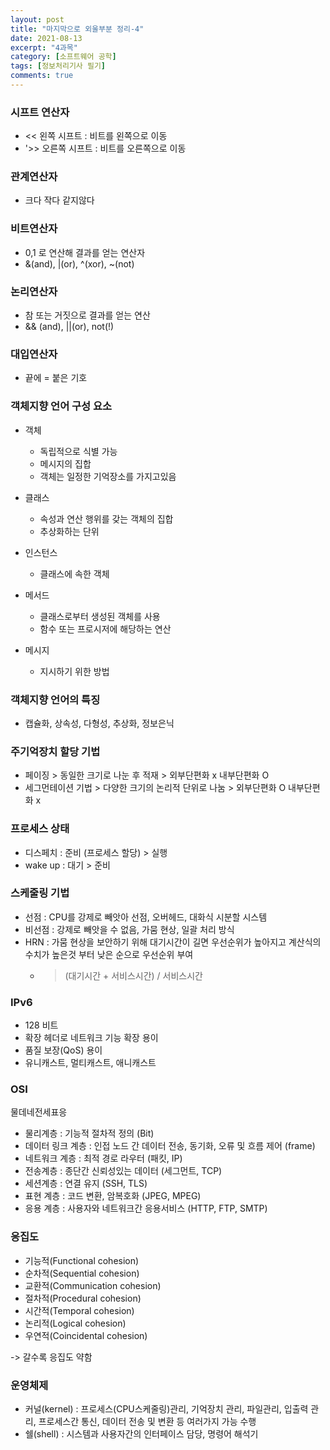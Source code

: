```yaml
---
layout: post
title: "마지막으로 외울부분 정리-4"
date: 2021-08-13
excerpt: "4과목"
category: [소프트웨어 공학]
tags: [정보처리기사 필기]
comments: true
---
```


### 시프트 연산자
- << 왼쪽 시프트 : 비트를 왼쪽으로 이동
- '>> 오른쪽 시프트 : 비트를 오른쪽으로 이동

### 관계연산자
- 크다 작다 같지않다

### 비트연산자
- 0,1 로 연산해 결과를 얻는 연산자
- &(and), |(or), ^(xor), ~(not)

### 논리연산자
- 참 또는 거짓으로 결과를 얻는 연산
- && (and), ||(or), not(!)

### 대입연산자
- 끝에 = 붙은 기호


### 객체지향 언어 구성 요소
- 객체
    - 독립적으로 식별 가능
    - 메시지의 집합
    - 객체는 일정한 기억장소를 가지고있음
    
- 클래스
    - 속성과 연산 행위를 갖는 객체의 집합
    - 추상화하는 단위
  
- 인스턴스
    - 클래스에 속한 객체
  
- 메서드
    - 클래스로부터 생성된 객체를 사용
    - 함수 또는 프로시저에 해당하는 연산
  
- 메시지
    - 지시하기 위한 방법
    
### 객체지향 언어의 특징
- 캡슐화, 상속성, 다형성, 추상화, 정보은닉


### 주기억장치 할당 기법
- 페이징 > 동일한 크기로 나눈 후 적재 > 외부단편화 x 내부단편화 O
- 세그먼테이션 기법 > 다양한 크기의 논리적 단위로 나눔 > 외부단편화 O 내부단편화 x

### 프로세스 상태
- 디스페치 : 준비 (프로세스 할당) >  실행
- wake up : 대기 > 준비

### 스케줄링 기법
- 선점 : CPU를 강제로 빼앗아 선점, 오버헤드, 대화식 시분할 시스템
- 비선점 : 강제로 빼앗을 수 없음, 가뭄 현상, 일괄 처리 방식
- HRN : 가뭄 현상을 보안하기 위해 대기시간이 길면 우선순위가 높아지고 계산식의 수치가 높은것 부터 낮은 순으로 우선순위 부여
    - > (대기시간 + 서비스시간) / 서비스시간

### IPv6
- 128 비트
- 확장 헤더로 네트워크 기능 확장 용이
- 품질 보장(QoS) 용이
- 유니캐스트, 멀티캐스트, 애니캐스트


### OSI
물데네전세표응

- 물리계층 : 기능적 절차적 정의 (Bit)
- 데이터 링크 계층 : 인접 노드 간 데이터 전송, 동기화, 오류 및 흐름 제어 (frame)
- 네트워크 계층 : 최적 경로 라우터 (패킷, IP)
- 전송계층 : 종단간 신뢰성있는 데이터 (세그먼트, TCP)
- 세션계층 : 연결 유지 (SSH, TLS)
- 표현 계층 : 코드 변환, 암복호화 (JPEG, MPEG)
- 응용 계층 : 사용자와 네트워크간 응용서비스 (HTTP, FTP, SMTP)

### 응집도
- 기능적(Functional cohesion) 
- 순차적(Sequential cohesion) 
- 교환적(Communication cohesion) 
- 절차적(Procedural cohesion) 
- 시간적(Temporal cohesion) 
- 논리적(Logical cohesion)
- 우연적(Coincidental cohesion) 

-> 갈수록 응집도 약함


### 운영체제
- 커널(kernel) : 프로세스(CPU스케줄링)관리, 기억장치 관리, 파일관리, 입출력 관리, 프로세스간 통신, 데이터 전송 및 변환 등 여러가지 가능 수행
- 쉘(shell) : 시스템과 사용자간의 인터페이스 담당, 명령어 해석기